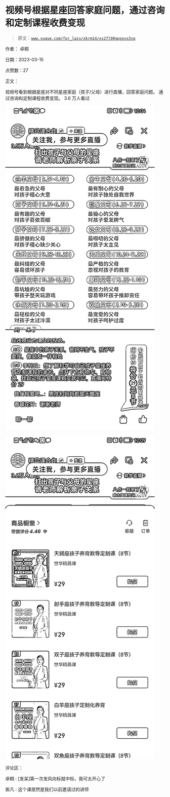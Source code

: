 # 视频号根据星座回答家庭问题，通过咨询和定制课程收费变现

> 原文：[`www.yuque.com/for_lazy/xkrm14/xs27l90gpgxvx3vq`](https://www.yuque.com/for_lazy/xkrm14/xs27l90gpgxvx3vq)

作者： 卓桐

日期：2023-03-15

点赞数：27

正文：

视频号看到根据星座对不同星座家庭（孩子/父母）进行直播，回答家庭问题。 通过咨询和定制课程收费变现。 3.6 万人看过

![](img/14759edd8667d9c99da41e901b800393.png)  

![](img/bdf56f9221c234cbb1ce7e7593f72dc5.png)  

评论区：

卓桐 : [发呆]第一次发风向标就中标，我可太开心了

紫凡 : 这个课居然是我们以前邀请过的讲师



